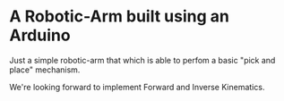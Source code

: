 # A Robotic-Arm built using an Arduino

Just a simple robotic-arm that which is able to perfom a basic "pick and place" mechanism.

We're looking forward to implement Forward and Inverse Kinematics.
